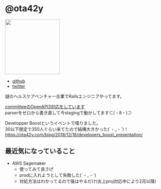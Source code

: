 # @ota42y
<img src="https://avatars1.githubusercontent.com/u/6755375?s=400&u=b672166e12b77fb22553348ac4d9fb035b69381c&v=4" width=180 />

- [github](https://github.com/ota42y)
- [twitter](https://twitter.com/ota42y)

謎のヘルスケアベンチャー企業でRailsエンジニアやってます。  

[committeeのOpenAPI3対応をしています](https://github.com/interagent/committee/pull/145)    
parserをゼロから書き直して今stagingで動かしてます⊂(・8・)⊃

Developper Boostというイベントで喋りました。  
30以下限定で350人ぐらい来てたので結構大きかった(´・_・`)！  
https://ota42y.com/blog/2018/12/18/developers_boost_presentation/

## 最近気になっていること
- AWS Sagemaker
  - 使ってみて良さげ
  - prodに入れようとして失敗した(´・_・`)
  - 対処方法はわかってるので後はやるだけ(炎上proj対応中により2月以降)
